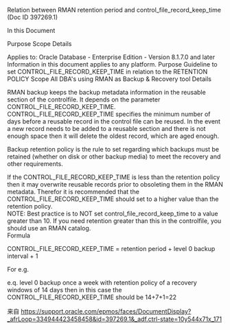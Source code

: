 Relation between RMAN retention period and control_file_record_keep_time (Doc ID 397269.1)




In this Document
 
Purpose
Scope
Details
 
Applies to:
Oracle Database - Enterprise Edition - Version 8.1.7.0 and later
Information in this document applies to any platform.
Purpose
Guideline to set CONTROL_FILE_RECORD_KEEP_TIME in relation to the RETENTION POLICY
Scope
All DBA's using RMAN as Backup & Recovery tool
Details
 
RMAN backup keeps the backup metadata information in the reusable section of the controlfile. It depends on the parameter CONTROL_FILE_RECORD_KEEP_TIME. CONTROL_FILE_RECORD_KEEP_TIME specifies the minimum number of days before a reusable record in the control file can be reused. In the event a new record needs to be added to a reusable section and there is not enough space then it will delete the oldest record, which are aged enough.
 
Backup retention policy is the rule to set regarding which backups must be retained (whether on disk or other backup media) to meet the recovery and other requirements.
 
If the CONTROL_FILE_RECORD_KEEP_TIME is less than the retention policy then it may overwrite reusable records prior to obsoleting them in the RMAN metadata. Therefor it is recommended that the CONTROL_FILE_RECORD_KEEP_TIME should set to a higher value than the retention policy.   
NOTE:  Best practice is to NOT set control_file_record_keep_time to a value greater than 10.    If you need retention greater than this in the controlfile, you should use an RMAN catalog.   
Formula
 
CONTROL_FILE_RECORD_KEEP_TIME = retention period + level 0 backup interval + 1
 
For e.g.
 
e.q. level 0 backup once a week with retention policy of a recovery windows of 14 days then in this case the CONTROL_FILE_RECORD_KEEP_TIME should be 14+7+1=22
 
来自 <https://support.oracle.com/epmos/faces/DocumentDisplay?_afrLoop=334944423458458&id=397269.1&_adf.ctrl-state=10y544x71x_171>